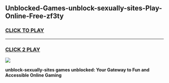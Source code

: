 
## Unblocked-Games-unblock-sexually-sites-Play-Online-Free-zf3ty
<h3>
<a href="https://premium76.site?title=unblock-sexually-sites&ref=26A">CLICK TO PLAY</a></h3>
<hr>

<h3>
<a href="https://premium76.site?title=unblock-sexually-sites&ref=26A">CLICK 2 PLAY</a>
  
</h3>

<a href="https://premium76.site?title=unblock-sexually-sites&ref=26A"><img src="https://clearcache.store/games.png"></a>


**unblock-sexually-sites games unblocked: Your Gateway to Fun and Accessible Online Gaming**
